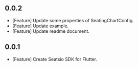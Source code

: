 ## 0.0.2
* [Feature] Update some properties of SeatingChartConfig.
* [Feature] Update example.
* [Feature] Update readme document.

## 0.0.1
* [Feature] Create Seatsio SDK for Flutter.
